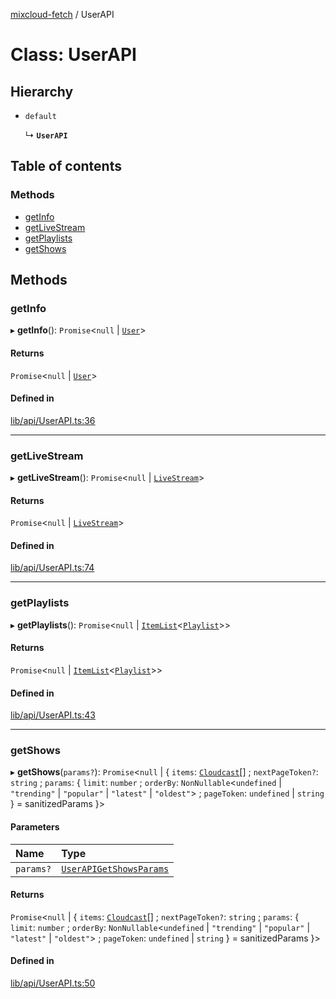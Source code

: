[mixcloud-fetch](../README.md) / UserAPI

# Class: UserAPI

## Hierarchy

- `default`

  ↳ **`UserAPI`**

## Table of contents

### Methods

- [getInfo](UserAPI.md#getinfo)
- [getLiveStream](UserAPI.md#getlivestream)
- [getPlaylists](UserAPI.md#getplaylists)
- [getShows](UserAPI.md#getshows)

## Methods

### getInfo

▸ **getInfo**(): `Promise`\<``null`` \| [`User`](../interfaces/User.md)\>

#### Returns

`Promise`\<``null`` \| [`User`](../interfaces/User.md)\>

#### Defined in

[lib/api/UserAPI.ts:36](https://github.com/patrickkfkan/mixcloud-fetch/blob/a2692f0/src/lib/api/UserAPI.ts#L36)

___

### getLiveStream

▸ **getLiveStream**(): `Promise`\<``null`` \| [`LiveStream`](../interfaces/LiveStream.md)\>

#### Returns

`Promise`\<``null`` \| [`LiveStream`](../interfaces/LiveStream.md)\>

#### Defined in

[lib/api/UserAPI.ts:74](https://github.com/patrickkfkan/mixcloud-fetch/blob/a2692f0/src/lib/api/UserAPI.ts#L74)

___

### getPlaylists

▸ **getPlaylists**(): `Promise`\<``null`` \| [`ItemList`](../interfaces/ItemList.md)\<[`Playlist`](../interfaces/Playlist.md)\>\>

#### Returns

`Promise`\<``null`` \| [`ItemList`](../interfaces/ItemList.md)\<[`Playlist`](../interfaces/Playlist.md)\>\>

#### Defined in

[lib/api/UserAPI.ts:43](https://github.com/patrickkfkan/mixcloud-fetch/blob/a2692f0/src/lib/api/UserAPI.ts#L43)

___

### getShows

▸ **getShows**(`params?`): `Promise`\<``null`` \| \{ `items`: [`Cloudcast`](../interfaces/Cloudcast.md)[] ; `nextPageToken?`: `string` ; `params`: \{ `limit`: `number` ; `orderBy`: `NonNullable`\<`undefined` \| ``"trending"`` \| ``"popular"`` \| ``"latest"`` \| ``"oldest"``\> ; `pageToken`: `undefined` \| `string`  } = sanitizedParams }\>

#### Parameters

| Name | Type |
| :------ | :------ |
| `params?` | [`UserAPIGetShowsParams`](../interfaces/UserAPIGetShowsParams.md) |

#### Returns

`Promise`\<``null`` \| \{ `items`: [`Cloudcast`](../interfaces/Cloudcast.md)[] ; `nextPageToken?`: `string` ; `params`: \{ `limit`: `number` ; `orderBy`: `NonNullable`\<`undefined` \| ``"trending"`` \| ``"popular"`` \| ``"latest"`` \| ``"oldest"``\> ; `pageToken`: `undefined` \| `string`  } = sanitizedParams }\>

#### Defined in

[lib/api/UserAPI.ts:50](https://github.com/patrickkfkan/mixcloud-fetch/blob/a2692f0/src/lib/api/UserAPI.ts#L50)
